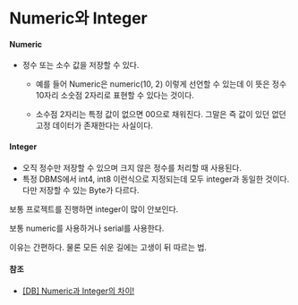 # Numeric와 Integer



#### Numeric

- 정수 또는 소수 값을 저장할 수 있다.

  - 예를 들어 Numeric은 numeric(10, 2) 이렇게 선언할 수 있는데 이 뜻은 정수 10자리 소숫점 2자리로 표현할 수 있다는 것이다.

  - 소수점 2자리는 특정 값이 없으면 00으로 채워진다. 그말은 즉 값이 있던 없던 고정 데이터가 존재한다는 사실이다.

#### Integer

- 오직 정수만 저장할 수 있으며 크지 않은 정수를 처리할 때 사용된다.
- 특정 DBMS에서 int4, int8 이런식으로 지정되는데 모두 integer과 동일한 것이다. 다만 저장할 수 있는 Byte가 다르다.





보통 프로젝트를 진행하면 integer이 많이 안보인다.

보통 numeric를 사용하거나 serial를 사용한다.

이유는 간편하다. 물론 모든 쉬운 길에는 고생이 뒤 따르는 법.



#### 참조

- [[DB] Numeric과 Integer의 차이!](https://junyjsp.tistory.com/32)

